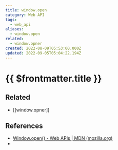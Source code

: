 ```yaml
---
title: window.open
category: Web API
tags:
  - web_api
aliases:
  - window.open
related:
  - window.opner
created: 2022-08-09T05:53:00.000Z
updated: 2022-09-05T05:04:22.194Z
---
```


# {{ $frontmatter.title }}

## Related

- [[window.opner]]

## References

- [Window.open() - Web APIs | MDN (mozilla.org)](https://developer.mozilla.org/en-US/docs/Web/API/Window/open)
-
